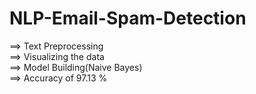 # NLP-Email-Spam-Detection

==> Text Preprocessing  
==> Visualizing the data  
==> Model Building(Naive Bayes)  
==> Accuracy of 97.13 %  
